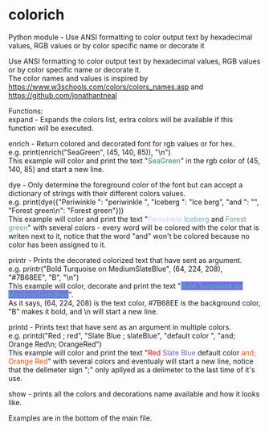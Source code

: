 # colorich
Python module - Use ANSI formatting to color output text by hexadecimal values, RGB values or by color specific name or decorate it

Use ANSI formatting to color output text by hexadecimal values, RGB values or by color specific name or decorate
it.\
The color names and values is inspired by https://www.w3schools.com/colors/colors_names.asp and
https://github.com/jonathantneal

Functions:\
expand - Expands the colors list, extra colors will be available if this function will be executed.

enrich - Return colored and decorated font for rgb values or for hex.\
e.g. print(enrich("SeaGreen", (45, 140, 85)), "\n")\
This example will color and print the text "<span style="color: #2d8c55">SeaGreen</span>" in the rgb color of (45, 140, 85) and start a new line.

dye - Only determine the foreground color of the font but can accept a dictionary of strings with their different colors values.\
e.g. print(dye({"Periwinkle ": "periwinkle ", "Iceberg ": "Ice berg", "and ": "", "Forest green\n": "Forest green"}))\
This example will color and print the text "<span style="color: #CCCCFF">Periwinkle</span> <span style="color: #71A6D2">Iceberg</span> and <span style="color: #5FA777">Forest green</span>" with several colors - every word will be colored with the color that is writen next to it, notice that the word "and" won't be colored because no color has been assigned to it.

printr - Prints the decorated colorized text that have sent as argument.\
e.g. printr("Bold Turquoise on MediumSlateBlue", (64, 224, 208), "#7B68EE", "B", "\n")\
This example will color, decorate and print the text "<span style="color: #45B5AA; background-color: #7B68EE; font-weight: bold;">Bold Turquoise on MediumSlateBlue</span>".\
As it says, (64, 224, 208) is the text color, #7B68EE is the background color, "B" makes it bold, and \n will start a new line.

printd - Prints text that have sent as an argument in multiple colors.\
e.g. printd("Red ; red", "Slate Blue ; slateBlue", "default color ", "and; Orange Red\n; OrangeRed")\
This example will color and print the text "<span style="color: red">Red</span> <span style="color: #6A5ACD ">Slate Blue</span> default color <span style="color: #FF4500 ">and; Orange Red</span>" with several colors and eventualy will start a new line, notice that the delimeter sign ";" only apllyed as a delimeter to the last time of it's use.

show - prints all the colors and decorations name available and how it looks like.

Examples are in the bottom of the main file.


